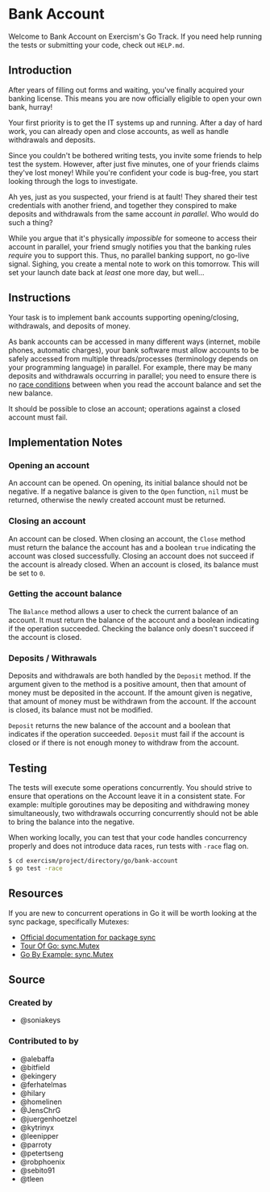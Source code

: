 # Bank Account

Welcome to Bank Account on Exercism's Go Track.
If you need help running the tests or submitting your code, check out `HELP.md`.

## Introduction

After years of filling out forms and waiting, you've finally acquired your banking license.
This means you are now officially eligible to open your own bank, hurray!

Your first priority is to get the IT systems up and running.
After a day of hard work, you can already open and close accounts, as well as handle withdrawals and deposits.

Since you couldn't be bothered writing tests, you invite some friends to help test the system.
However, after just five minutes, one of your friends claims they've lost money!
While you're confident your code is bug-free, you start looking through the logs to investigate.

Ah yes, just as you suspected, your friend is at fault!
They shared their test credentials with another friend, and together they conspired to make deposits and withdrawals from the same account _in parallel_.
Who would do such a thing?

While you argue that it's physically _impossible_ for someone to access their account in parallel, your friend smugly notifies you that the banking rules _require_ you to support this.
Thus, no parallel banking support, no go-live signal.
Sighing, you create a mental note to work on this tomorrow.
This will set your launch date back at _least_ one more day, but well...

## Instructions

Your task is to implement bank accounts supporting opening/closing, withdrawals, and deposits of money.

As bank accounts can be accessed in many different ways (internet, mobile phones, automatic charges), your bank software must allow accounts to be safely accessed from multiple threads/processes (terminology depends on your programming language) in parallel.
For example, there may be many deposits and withdrawals occurring in parallel; you need to ensure there is no [race conditions][wikipedia] between when you read the account balance and set the new balance.

It should be possible to close an account; operations against a closed account must fail.

[wikipedia]: https://en.wikipedia.org/wiki/Race_condition#In_software

## Implementation Notes

### Opening an account

An account can be opened.
On opening, its initial balance should not be negative.
If a negative balance is given to the `Open` function, `nil` must be returned, otherwise the newly created account must be returned.

### Closing an account

An account can be closed.
When closing an account, the `Close` method must return the balance the account has and a boolean `true` indicating the account was closed successfully.
Closing an account does not succeed if the account is already closed.
When an account is closed, its balance must be set to `0`.

### Getting the account balance

The `Balance` method allows a user to check the current balance of an account.
It must return the balance of the account and a boolean indicating if the operation succeeded.
Checking the balance only doesn't succeed if the account is closed.

### Deposits / Withrawals

Deposits and withdrawals are both handled by the `Deposit` method.
If the argument given to the method is a positive amount, then that amount of money must be deposited in the account.
If the amount given is negative, that amount of money must be withdrawn from the account.
If the account is closed, its balance must not be modified.

`Deposit` returns the new balance of the account and a boolean that indicates if the operation succeeded.
`Deposit` must fail if the account is closed or if there is not enough money to withdraw from the account.

## Testing

The tests will execute some operations concurrently.
You should strive to ensure that operations on the Account leave it in a consistent state.
For example: multiple goroutines may be depositing and withdrawing money simultaneously, two withdrawals occurring concurrently should not be able to bring the balance into the negative.

When working locally, you can test that your code handles concurrency properly and does not introduce data races, run tests with `-race` flag on.

```bash
$ cd exercism/project/directory/go/bank-account
$ go test -race
```

## Resources

If you are new to concurrent operations in Go it will be worth looking at the sync package, specifically Mutexes:

- [Official documentation for package sync](https://golang.org/pkg/sync/)
- [Tour Of Go: sync.Mutex](https://tour.golang.org/concurrency/9)
- [Go By Example: sync.Mutex](https://gobyexample.com/mutexes)

## Source

### Created by

- @soniakeys

### Contributed to by

- @alebaffa
- @bitfield
- @ekingery
- @ferhatelmas
- @hilary
- @homelinen
- @JensChrG
- @juergenhoetzel
- @kytrinyx
- @leenipper
- @parroty
- @petertseng
- @robphoenix
- @sebito91
- @tleen

